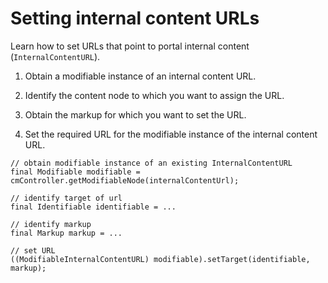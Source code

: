 # Setting internal content URLs

Learn how to set URLs that point to portal internal content \(`InternalContentURL`\).

1.  Obtain a modifiable instance of an internal content URL.

2.  Identify the content node to which you want to assign the URL.

3.  Obtain the markup for which you want to set the URL.

4.  Set the required URL for the modifiable instance of the internal content URL.


```
// obtain modifiable instance of an existing InternalContentURL
final Modifiable modifiable = cmController.getModifiableNode(internalContentUrl);

// identify target of url
final Identifiable identifiable = ...

// identify markup
final Markup markup = ...

// set URL
((ModifiableInternalContentURL) modifiable).setTarget(identifiable, markup);
```


